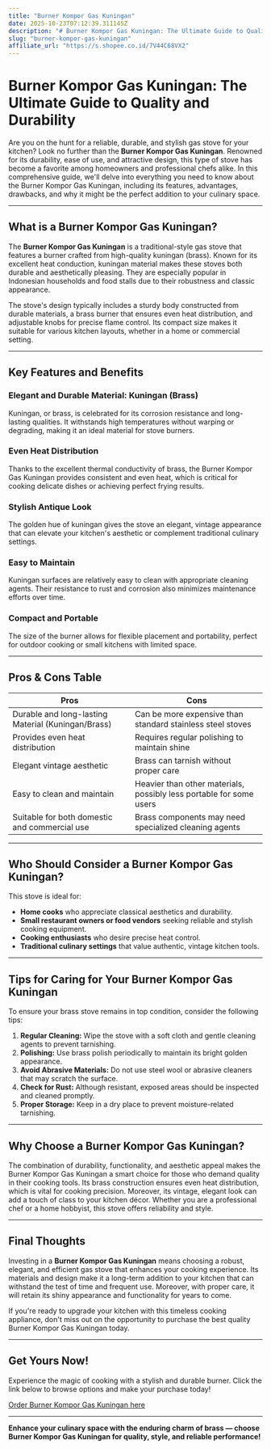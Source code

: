 ```yaml
---
title: "Burner Kompor Gas Kuningan"
date: 2025-10-23T07:12:39.311145Z
description: "# Burner Kompor Gas Kuningan: The Ultimate Guide to Quality and Durability..."
slug: "burner-kompor-gas-kuningan"
affiliate_url: "https://s.shopee.co.id/7V44C68VX2"
---
```

# Burner Kompor Gas Kuningan: The Ultimate Guide to Quality and Durability

Are you on the hunt for a reliable, durable, and stylish gas stove for your kitchen? Look no further than the **Burner Kompor Gas Kuningan**. Renowned for its durability, ease of use, and attractive design, this type of stove has become a favorite among homeowners and professional chefs alike. In this comprehensive guide, we'll delve into everything you need to know about the Burner Kompor Gas Kuningan, including its features, advantages, drawbacks, and why it might be the perfect addition to your culinary space.

---

## What is a Burner Kompor Gas Kuningan?

The **Burner Kompor Gas Kuningan** is a traditional-style gas stove that features a burner crafted from high-quality kuningan (brass). Known for its excellent heat conduction, kuningan material makes these stoves both durable and aesthetically pleasing. They are especially popular in Indonesian households and food stalls due to their robustness and classic appearance.

The stove's design typically includes a sturdy body constructed from durable materials, a brass burner that ensures even heat distribution, and adjustable knobs for precise flame control. Its compact size makes it suitable for various kitchen layouts, whether in a home or commercial setting.

---

## Key Features and Benefits

### Elegant and Durable Material: Kuningan (Brass)

Kuningan, or brass, is celebrated for its corrosion resistance and long-lasting qualities. It withstands high temperatures without warping or degrading, making it an ideal material for stove burners.

### Even Heat Distribution

Thanks to the excellent thermal conductivity of brass, the Burner Kompor Gas Kuningan provides consistent and even heat, which is critical for cooking delicate dishes or achieving perfect frying results.

### Stylish Antique Look

The golden hue of kuningan gives the stove an elegant, vintage appearance that can elevate your kitchen's aesthetic or complement traditional culinary settings.

### Easy to Maintain

Kuningan surfaces are relatively easy to clean with appropriate cleaning agents. Their resistance to rust and corrosion also minimizes maintenance efforts over time.

### Compact and Portable

The size of the burner allows for flexible placement and portability, perfect for outdoor cooking or small kitchens with limited space.

---

## Pros & Cons Table

| **Pros** | **Cons** |
|------------------------------|--------------------------------------------------|
| Durable and long-lasting Material (Kuningan/Brass) | Can be more expensive than standard stainless steel stoves |
| Provides even heat distribution | Requires regular polishing to maintain shine |
| Elegant vintage aesthetic | Brass can tarnish without proper care |
| Easy to clean and maintain | Heavier than other materials, possibly less portable for some users |
| Suitable for both domestic and commercial use | Brass components may need specialized cleaning agents |

---

## Who Should Consider a Burner Kompor Gas Kuningan?

This stove is ideal for:

- **Home cooks** who appreciate classical aesthetics and durability.
- **Small restaurant owners or food vendors** seeking reliable and stylish cooking equipment.
- **Cooking enthusiasts** who desire precise heat control.
- **Traditional culinary settings** that value authentic, vintage kitchen tools.

---

## Tips for Caring for Your Burner Kompor Gas Kuningan

To ensure your brass stove remains in top condition, consider the following tips:

1. **Regular Cleaning:** Wipe the stove with a soft cloth and gentle cleaning agents to prevent tarnishing.
2. **Polishing:** Use brass polish periodically to maintain its bright golden appearance.
3. **Avoid Abrasive Materials:** Do not use steel wool or abrasive cleaners that may scratch the surface.
4. **Check for Rust:** Although resistant, exposed areas should be inspected and cleaned promptly.
5. **Proper Storage:** Keep in a dry place to prevent moisture-related tarnishing.

---

## Why Choose a Burner Kompor Gas Kuningan?

The combination of durability, functionality, and aesthetic appeal makes the Burner Kompor Gas Kuningan a smart choice for those who demand quality in their cooking tools. Its brass construction ensures even heat distribution, which is vital for cooking precision. Moreover, its vintage, elegant look can add a touch of class to your kitchen décor. Whether you are a professional chef or a home hobbyist, this stove offers reliability and style.

---

## Final Thoughts

Investing in a **Burner Kompor Gas Kuningan** means choosing a robust, elegant, and efficient gas stove that enhances your cooking experience. Its materials and design make it a long-term addition to your kitchen that can withstand the test of time and frequent use. Moreover, with proper care, it will retain its shiny appearance and functionality for years to come.

If you're ready to upgrade your kitchen with this timeless cooking appliance, don't miss out on the opportunity to purchase the best quality Burner Kompor Gas Kuningan today.

---

## Get Yours Now!

Experience the magic of cooking with a stylish and durable burner. Click the link below to browse options and make your purchase today!

[Order Burner Kompor Gas Kuningan here](https://s.shopee.co.id/7V44C68VX2)

---

**Enhance your culinary space with the enduring charm of brass — choose Burner Kompor Gas Kuningan for quality, style, and reliable performance!**